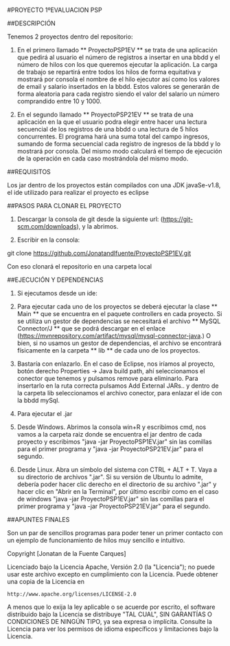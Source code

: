 #PROYECTO 1ºEVALUACION PSP

##DESCRIPCIÓN

Tenemos 2 proyectos dentro del repositorio:

1. En el primero llamado ** ProyectoPSP1EV ** se trata de una aplicación que pedirá al usuario el número de registros a insertar en una bbdd y el número de hilos con los que queremos ejecutar la aplicación. La carga de trabajo se repartirá entre todos los hilos de forma equitativa y mostrará por consola el nombre de el hilo ejecutor así como los valores de email y salario insertados en la bbdd. Estos valores se generarán de forma aleatoria para cada registro siendo el valor del salario un número comprandido entre 10 y 1000.

2. En el segundo llamado ** ProyectoPSP21EV ** se trata de una aplicación en la que el usuario podra elegir entre hacer una lectura secuencial de los registros de una bbdd o una lectura de 5 hilos concurrentes. El programa hará una suma total del campo ingresos, sumando de forma secuencial cada registro de ingresos de la bbdd y lo mostrará por consola. Del mismo modo calculará el tiempo de ejecución de la operación en cada caso mostrándola del mismo modo.

##REQUISITOS

Los jar dentro de los proyectos están compilados con una JDK javaSe-v1.8, el ide utilizado para realizar el proyecto es eclipse

##PASOS PARA CLONAR EL PROYECTO

1. Descargar la consola de git desde la siguiente url: (https://git-scm.com/downloads), y la abrimos.

2. Escribir en la consola:
 
git clone https://github.com/Jonatandlfuente/ProyectoPSP1EV.git

Con eso clonará el repositorio en una carpeta local


##EJECUCIÓN Y DEPENDENCIAS

1. Si ejecutamos desde un ide:

1.  Para ejecutar cada uno de los proyectos se deberá ejecutar la clase ** Main ** que se encuentra en el paquete controllers en cada proyecto. Si se utiliza un gestor de dependencias se necesitará el archivo ** MySQL Connector/J ** que se podrá descargar en el enlace (https://mvnrepository.com/artifact/mysql/mysql-connector-java.) O bien, si no usamos un gestor de dependencias, el archivo se encontrará físicamente en la carpeta ** lib ** de cada uno de los proyectos. 

2. Bastaría con enlazarlo. En el caso de Eclipse, nos iríamos al proyecto, botón derecho Properties -> Java build path, ahí seleccionamos el conector que tenemos y pulsamos remove para eliminarlo. Para insertarlo en la ruta correcta pulsamos Add External JARs.. y dentro de la carpeta lib seleccionamos el archivo conector, para enlazar el ide con la bbdd mySql.

2. Para ejecutar el .jar

1. Desde Windows. Abrimos la consola win+R y escribimos cmd, nos vamos a la carpeta raiz donde se encuentra el jar dentro de cada proyecto y escribimos "java -jar ProyectoPSP1EV.jar" sin las comillas para el primer programa y  "java -jar ProyectoPSP21EV.jar" para el segundo.

2. Desde Linux. Abra un símbolo del sistema con CTRL + ALT + T. Vaya a su directorio de archivos ".jar". Si su versión de Ubuntu lo admite, debería poder hacer clic derecho en el directorio de su archivo ".jar" y hacer clic en "Abrir en la Terminal", por último escribir como en el caso de windows "java -jar ProyectoPSP1EV.jar" sin las comillas para el primer programa y  "java -jar ProyectoPSP21EV.jar" para el segundo.


##APUNTES FINALES

Son un par de sencillos programas para poder tener un primer contacto con un ejemplo de funcionamiento de hilos muy sencillo e intuitivo.

Copyright [Jonatan de la Fuente Carques]

Licenciado bajo la Licencia Apache, Versión 2.0 (la "Licencia");
no puede usar este archivo excepto en cumplimiento con la Licencia.
Puede obtener una copia de la Licencia en

    http://www.apache.org/licenses/LICENSE-2.0

A menos que lo exija la ley aplicable o se acuerde por escrito, el software
distribuido bajo la Licencia se distribuye "TAL CUAL",
SIN GARANTÍAS O CONDICIONES DE NINGÚN TIPO, ya sea expresa o implícita.
Consulte la Licencia para ver los permisos de idioma específicos y limitaciones bajo la Licencia. 
